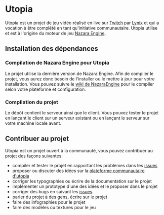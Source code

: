 # Utopia

Utopia est un projet de jeu vidéo réalisé en live sur [Twitch](https://www.twitch.tv/sirlynixvanfrietjes) par [Lynix](https://github.com/DrLynix) et qui a vocation à être complété en tant qu'initiative communautaire.
Utopia utilise et est à l'origine du moteur de jeu [Nazara Engine](https://github.com/DigitalPulseSoftware/NazaraEngine/).

## Installation des dépendances

### Compilation de Nazara Engine pour Utopia

Le projet utilise la dernière version de Nazara Engine. Afin de compiler le projet, vous aurez donc besoin de l'installer ou le mettre à jour pour votre installation.
Vous pouvez suivre le [wiki de NazaraEngine](https://github.com/DigitalPulseSoftware/NazaraEngine/wiki/(FR)-Compiler-le-moteur) pour le compiler selon votre plateforme et configuration.

### Compilation du projet

Le dépôt contient le serveur ainsi que le client. Vous pouvez tester le projet en lançant le client sur un serveur existant ou en lançant le serveur sur votre machine locale avant.

## Contribuer au projet

Utopia est un projet ouvert à la communauté, vous pouvez contribuer au projet des façons suivantes:

+ compiler et tester le projet en rapportant les problèmes dans les [issues](https://github.com/DigitalPulseSoftware/Erewhon-Game/issues)
+ proposer ou discuter des idées sur la [plateforme communautaire d'utopia]()
+ corriger les typographies ou écrire de la documentation sur le projet
+ implémenter un prototype d'une des idées et le proposer dans le projet
+ corriger des bugs en suivant les [issues](https://github.com/DigitalPulseSoftware/Erewhon-Game/issues)
+ parler du projet à des gens, écrire sur le projet
+ faire des infographies pour le projet
+ faire des modèles ou textures pour le jeu
